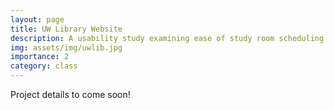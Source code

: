 ```yaml
---
layout: page
title: UW Library Website
description: A usability study examining ease of study room scheduling
img: assets/img/uwlib.jpg
importance: 2
category: class
---
```


Project details to come soon!